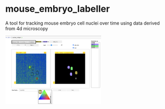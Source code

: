# mouse_embryo_labeller


A tool for tracking mouse embryo cell nuclei over time using data derived from 4d microscopy

<img src="nuclei.png" width="300"/>

